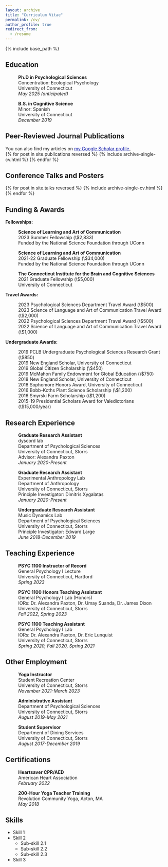 ```yaml
---
layout: archive
title: "Curriculum Vitae"
permalink: /cv/
author_profile: true
redirect_from:
  - /resume
---
```


{% include base_path %}

## Education

<p style="margin-left: 40px">
<b>Ph.D in Psychological Sciences</b>
<br>Concentration: Ecological Psychology
<br>University of Connecticut
<br><i>May 2025 (anticipated)</i></p>  

<p style="margin-left: 40px">
<b>B.S. in Cognitive Science</b>
<br>Minor: Spanish  
<br>University of Connecticut  
<br><i>December 2019</i></p>   

## Peer-Reviewed Journal Publications
You can also find my articles on <u><a href="https://scholar.google.com/citations?view_op=list_works&hl=en&hl=en&user=YliGD2YAAAAJ" style="color:#0C16A7">my Google Scholar profile</a>.</u>
<br/>{% for post in site.publications reversed %}
    {% include archive-single-cv.html %}
  {% endfor %}
  
## Conference Talks and Posters

{% for post in site.talks reversed %}
    {% include archive-single-cv.html %}
  {% endfor %}
  
## Funding & Awards

<b>Fellowships:</b>
<p style="margin-left: 40px"><b>Science of Learning and Art of Communication</b>
<br>2023 Summer Fellowship (\$2,833)
<br>Funded by the National Science Foundation through UConn</p>

<p style="margin-left: 40px"><b>Science of Learning and Art of Communication</b>
<br>2021-22 Graduate Fellowship (\$34,000)
<br>Funded by the National Science Foundation through UConn</p>

<p style="margin-left: 40px"><b>The Connecticut Institute for the Brain and Cognitive Sciences</b>
<br>2021 Graduate Fellowship (\$5,000)
<br>University of Connecticut</p>

<b>Travel Awards:</b>
<p style="margin-left: 40px">2023 Psychological Sciences Department Travel Award (\$500)
<br>2023 Science of Language and Art of Communication Travel Award (\$2,000)
<br>2022 Psychological Sciences Department Travel Award (\$500)
<br>2022 Science of Language and Art of Communication Travel Award (\$1,000)</p>

<b>Undergraduate Awards:</b>
<p style="margin-left: 40px">2019 PCLB Undergraduate Psychological Sciences Research Grant (\$850)
<br>2019 New England Scholar, University of Connecticut
<br>2019 Global Citizen Scholarship (\$450)
<br>2019 McMahon Family Endowment for Global Education (\$750)
<br>2018 New England Scholar, University of Connecticut
<br>2018 Sophomore Honors Award, University of Connecticut
<br>2016 Bobb-Koths Plant Science Scholarship (\$1,200)
<br>2016 Smyrski Farm Scholarship (\$1,200)
<br>2015-19 Presidential Scholars Award for Valedictorians (\$15,000/year)</p>

## Research Experience

<p style="margin-left: 40px">
<b>Graduate Research Assistant</b>
<br>dyscord lab
<br>Department of Psychological Sciences
<br>University of Connecticut, Storrs
<br>Advisor: Alexandra Paxton
<br><i>January 2020-Present</i></p> 

<p style="margin-left: 40px">
<b>Graduate Research Assistant</b>
<br>Experimental Anthropology Lab
<br>Department of Anthropology
<br>University of Connecticut, Storrs
<br>Principle Investigator: Dimitris Xygalatas
<br><i>January 2020-Present</i></p> 

<p style="margin-left: 40px">
<b>Undergraduate Research Assistant</b>
<br>Music Dynamics Lab
<br>Department of Psychological Sciences
<br>University of Connecticut, Storrs
<br>Principle Investigator: Edward Large
<br><i>June 2018-December 2019</i></p> 

## Teaching Experience

<p style="margin-left: 40px">
<b>PSYC 1100 Instructor of Record</b>
<br>General Psychology I Lecture
<br>University of Connecticut, Hartford
<br><i>Spring 2023</i></p> 

<p style="margin-left: 40px">
<b>PSYC 1100 Honors Teaching Assistant</b>
<br>General Psychology I Lab (Honors)
<br>IORs: Dr. Alexandra Paxton, Dr. Umay Suanda, Dr. James Dixon
<br>University of Connecticut, Storrs
<br><i>Fall 2022, Spring 2023</i></p> 

<p style="margin-left: 40px">
<b>PSYC 1100 Teaching Assistant</b>
<br>General Psychology I Lab
<br>IORs: Dr. Alexandra Paxton, Dr. Eric Lunquist
<br>University of Connecticut, Storrs
<br><i>Spring 2020, Fall 2020, Spring 2021</i></p> 
  
## Other Employment

<p style="margin-left: 40px">
<b>Yoga Instructor</b>
<br>Student Recreation Center
<br>University of Connecticut, Storrs
<br><i>November 2021-March 2023</i></p>

<p style="margin-left: 40px">
<b>Administrative Assistant</b>
<br>Department of Psychological Sciences
<br>University of Connecticut, Storrs
<br><i>August 2019-May 2021</i></p>

<p style="margin-left: 40px">
<b>Student Supervisor</b>
<br>Department of Dining Services
<br>University of Connecticut, Storrs
<br><i>August 2017-December 2019</i></p>
  
## Certifications

<p style="margin-left: 40px">
<b>Heartsaver CPR/AED</b>
<br>American Heart Association
<br><i>February 2022</i></p>

<p style="margin-left: 40px">
<b>200-Hour Yoga Teacher Training</b>
<br>Revolution Community Yoga, Acton, MA
<br><i>May 2018</i></p>

## Skills

* Skill 1
* Skill 2
  * Sub-skill 2.1
  * Sub-skill 2.2
  * Sub-skill 2.3
* Skill 3
